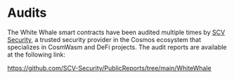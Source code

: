 # Audits

The White Whale smart contracts have been audited multiple times by [SCV Security](https://twitter.com/SCVSecurity), a
trusted security provider in the Cosmos ecosystem that specializes in CosmWasm and DeFi projects. The audit reports are 
available at the following link:

[https://github.com/SCV-Security/PublicReports/tree/main/WhiteWhale
](https://github.com/SCV-Security/PublicReports/tree/main/WhiteWhale
)